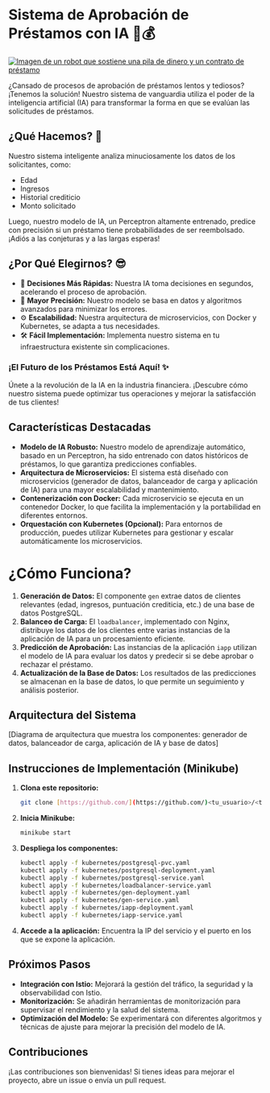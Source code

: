 # Sistema de Aprobación de Préstamos con IA 🤖💰

[![Imagen de un robot que sostiene una pila de dinero y un contrato de préstamo](https://ejemplo.com/imagen-robot-prestamo.png)](https://github.com/<tu_usuario>/<tu_repositorio>)

¿Cansado de procesos de aprobación de préstamos lentos y tediosos? ¡Tenemos la solución! Nuestro sistema de vanguardia utiliza el poder de la inteligencia artificial (IA) para transformar la forma en que se evalúan las solicitudes de préstamos.

## ¿Qué Hacemos? 🤔

Nuestro sistema inteligente analiza minuciosamente los datos de los solicitantes, como:

*   Edad
*   Ingresos
*   Historial crediticio
*   Monto solicitado

Luego, nuestro modelo de IA, un Perceptron altamente entrenado, predice con precisión si un préstamo tiene probabilidades de ser reembolsado. ¡Adiós a las conjeturas y a las largas esperas!

## ¿Por Qué Elegirnos? 😎

*   🚀 **Decisiones Más Rápidas:** Nuestra IA toma decisiones en segundos, acelerando el proceso de aprobación.
*   🎯 **Mayor Precisión:** Nuestro modelo se basa en datos y algoritmos avanzados para minimizar los errores.
*   ⚙️ **Escalabilidad:** Nuestra arquitectura de microservicios, con Docker y Kubernetes, se adapta a tus necesidades.
*   🛠️ **Fácil Implementación:** Implementa nuestro sistema en tu infraestructura existente sin complicaciones.

### ¡El Futuro de los Préstamos Está Aquí! ✨

Únete a la revolución de la IA en la industria financiera. ¡Descubre cómo nuestro sistema puede optimizar tus operaciones y mejorar la satisfacción de tus clientes!

## Características Destacadas

*   **Modelo de IA Robusto:** Nuestro modelo de aprendizaje automático, basado en un Perceptron, ha sido entrenado con datos históricos de préstamos, lo que garantiza predicciones confiables.
*   **Arquitectura de Microservicios:** El sistema está diseñado con microservicios (generador de datos, balanceador de carga y aplicación de IA) para una mayor escalabilidad y mantenimiento.
*   **Contenerización con Docker:** Cada microservicio se ejecuta en un contenedor Docker, lo que facilita la implementación y la portabilidad en diferentes entornos.
*   **Orquestación con Kubernetes (Opcional):** Para entornos de producción, puedes utilizar Kubernetes para gestionar y escalar automáticamente los microservicios.

# ¿Cómo Funciona?

1.  **Generación de Datos:** El componente `gen` extrae datos de clientes relevantes (edad, ingresos, puntuación crediticia, etc.) de una base de datos PostgreSQL.
2.  **Balanceo de Carga:** El `loadbalancer`, implementado con Nginx, distribuye los datos de los clientes entre varias instancias de la aplicación de IA para un procesamiento eficiente.
3.  **Predicción de Aprobación:** Las instancias de la aplicación `iapp` utilizan el modelo de IA para evaluar los datos y predecir si se debe aprobar o rechazar el préstamo.
4.  **Actualización de la Base de Datos:** Los resultados de las predicciones se almacenan en la base de datos, lo que permite un seguimiento y análisis posterior.

## Arquitectura del Sistema

[Diagrama de arquitectura que muestra los componentes: generador de datos, balanceador de carga, aplicación de IA y base de datos]

## Instrucciones de Implementación (Minikube)

1.  **Clona este repositorio:**
    ```bash
    git clone [https://github.com/](https://github.com/)<tu_usuario>/<tu_repositorio>.git
    ```

2.  **Inicia Minikube:**
    ```bash
    minikube start
    ```

3.  **Despliega los componentes:**
    ```bash
    kubectl apply -f kubernetes/postgresql-pvc.yaml
    kubectl apply -f kubernetes/postgresql-deployment.yaml
    kubectl apply -f kubernetes/postgresql-service.yaml
    kubectl apply -f kubernetes/loadbalancer-service.yaml
    kubectl apply -f kubernetes/gen-deployment.yaml
    kubectl apply -f kubernetes/gen-service.yaml
    kubectl apply -f kubernetes/iapp-deployment.yaml
    kubectl apply -f kubernetes/iapp-service.yaml
    ```

4.  **Accede a la aplicación:** Encuentra la IP del servicio y el puerto en los que se expone la aplicación.

## Próximos Pasos

*   **Integración con Istio:** Mejorará la gestión del tráfico, la seguridad y la observabilidad con Istio.
*   **Monitorización:** Se añadirán herramientas de monitorización para supervisar el rendimiento y la salud del sistema.
*   **Optimización del Modelo:** Se experimentará con diferentes algoritmos y técnicas de ajuste para mejorar la precisión del modelo de IA.

## Contribuciones

¡Las contribuciones son bienvenidas! Si tienes ideas para mejorar el proyecto, abre un issue o envía un pull request.
